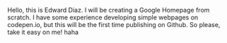 Hello, this is Edward Diaz. I will be creating a Google Homepage from scratch. I have some experience developing simple webpages on codepen.io, but this will be the first time publishing on Github. So please, take it easy on me! haha